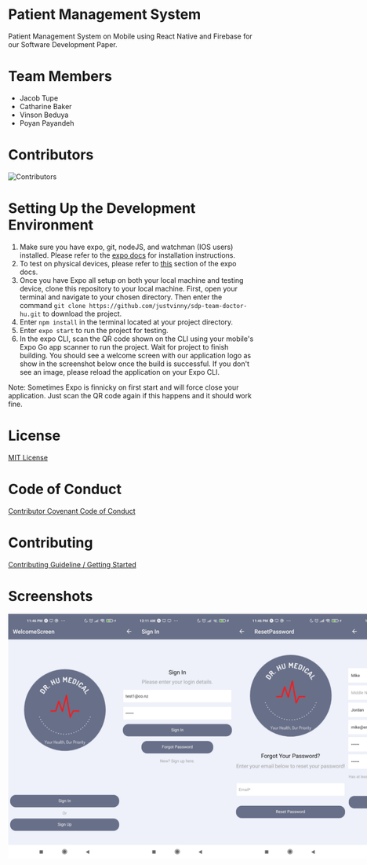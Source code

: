 # Patient Management System
Patient Management System on Mobile using React Native and Firebase for our Software Development Paper. 

# Team Members
- Jacob Tupe
- Catharine Baker
- Vinson Beduya
- Poyan Payandeh

# Contributors
![Contributors](https://contrib.rocks/image?repo=justvinny/sdp-team-doctor-hu)

# Setting Up the Development Environment
1. Make sure you have expo, git, nodeJS, and watchman (IOS users) installed. Please refer to the [expo docs](https://docs.expo.dev/get-started/installation/) for installation instructions. 
2. To test on physical devices, please refer to [this](https://docs.expo.dev/get-started/installation/#2-expo-go-app-for-ios-and) section of the expo docs.
3. Once you have Expo all setup on both your local machine and testing device, clone this repository to your local machine. First, open your terminal and navigate to your chosen directory. Then enter the command `git clone https://github.com/justvinny/sdp-team-doctor-hu.git` to download the project.
4. Enter `npm install` in the terminal located at your project directory.
5. Enter `expo start` to run the project for testing.
6. In the expo CLI, scan the QR code shown on the CLI using your mobile's Expo Go app scanner to run the project. Wait for project to finish building. You should see a welcome screen with our application logo as show in the screenshot below once the build is successful. If you don't see an image, please reload the application on your Expo CLI.

Note: Sometimes Expo is finnicky on first start and will force close your application. Just scan the QR code again if this happens and it should work fine.

# License 
[MIT License](https://github.com/justvinny/sdp-team-doctor-hu/blob/main/LICENSE)

# Code of Conduct
[Contributor Covenant Code of Conduct](https://github.com/justvinny/sdp-team-doctor-hu/blob/main/CODE_OF_CONDUCT.md)

# Contributing
[Contributing Guideline / Getting Started](https://github.com/justvinny/sdp-team-doctor-hu/blob/main/CONTRIBUTING.md)

# Screenshots
<div style="display: flex; flex-direction: row;">
  <img src="https://github.com/justvinny/sdp-team-doctor-hu/blob/main/screenshots/Screenshot_2021-09-14-23-46-22-752_host.exp.exponent.jpg" width=230/>
  <img src="https://github.com/justvinny/sdp-team-doctor-hu/blob/main/screenshots/Screenshot_2021-09-09-00-11-39-400_host.exp.exponent.jpg" width=230/>
  <img src="https://github.com/justvinny/sdp-team-doctor-hu/blob/main/screenshots/Screenshot_2021-09-14-23-46-36-358_host.exp.exponent.jpg" width=230/>
  <img src="https://github.com/justvinny/sdp-team-doctor-hu/blob/main/screenshots/Screenshot_2021-09-09-00-11-41-946_host.exp.exponent.jpg" width=230/>
  <img src="https://github.com/justvinny/sdp-team-doctor-hu/blob/main/screenshots/Screenshot_2021-09-14-23-47-51-086_host.exp.exponent.jpg" width=230/>
  <img src="https://github.com/justvinny/sdp-team-doctor-hu/blob/main/screenshots/Screenshot_2021-09-09-00-11-48-239_host.exp.exponent.jpg" width=230/>
  <img src="https://github.com/justvinny/sdp-team-doctor-hu/blob/main/screenshots/Screenshot_2021-09-14-23-48-54-662_host.exp.exponent.jpg" width=230/>
  <img src="https://github.com/justvinny/sdp-team-doctor-hu/blob/main/screenshots/Screenshot_2021-09-09-00-11-51-539_host.exp.exponent.jpg" width=230/>
  <img src="https://github.com/justvinny/sdp-team-doctor-hu/blob/main/screenshots/Screenshot_2021-09-09-00-11-55-635_host.exp.exponent.jpg" width=230/>
  <img src="https://github.com/justvinny/sdp-team-doctor-hu/blob/main/screenshots/Screenshot_2021-09-09-00-12-03-247_host.exp.exponent.jpg" width=230/>
  <img src="https://github.com/justvinny/sdp-team-doctor-hu/blob/main/screenshots/Screenshot_2021-09-09-00-12-06-052_host.exp.exponent.jpg" width=230/>
  <img src="https://github.com/justvinny/sdp-team-doctor-hu/blob/main/screenshots/Screenshot_2021-09-14-23-49-14-886_host.exp.exponent.jpg" width=230/>
  <img src="https://github.com/justvinny/sdp-team-doctor-hu/blob/main/screenshots/Screenshot_2021-09-09-00-12-40-060_host.exp.exponent.jpg" width=230/>
  <img src="https://github.com/justvinny/sdp-team-doctor-hu/blob/main/screenshots/Screenshot_2021-09-14-23-47-23-717_host.exp.exponent.jpg" width=230/>
</div>


